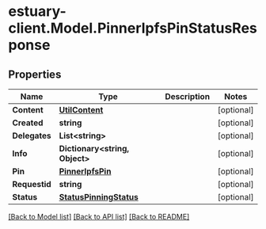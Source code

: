 # estuary-client.Model.PinnerIpfsPinStatusResponse
## Properties

Name | Type | Description | Notes
------------ | ------------- | ------------- | -------------
**Content** | [**UtilContent**](UtilContent.md) |  | [optional] 
**Created** | **string** |  | [optional] 
**Delegates** | **List&lt;string&gt;** |  | [optional] 
**Info** | **Dictionary&lt;string, Object&gt;** |  | [optional] 
**Pin** | [**PinnerIpfsPin**](PinnerIpfsPin.md) |  | [optional] 
**Requestid** | **string** |  | [optional] 
**Status** | [**StatusPinningStatus**](StatusPinningStatus.md) |  | [optional] 

[[Back to Model list]](../README.md#documentation-for-models) [[Back to API list]](../README.md#documentation-for-api-endpoints) [[Back to README]](../README.md)

